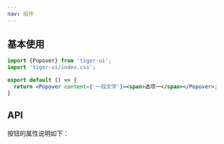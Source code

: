 ```yaml
---
nav: 组件
---
```


## 基本使用
```jsx
import {Popover} from 'tiger-ui';
import 'tiger-ui/index.css';

export default () => {
  return <Popover content={'一段文字'}><span>选项一</span></Popover>;
}
```

## API
按钮的属性说明如下：
<API id="Popover"></API>
